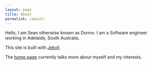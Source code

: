 ```yaml
---
layout: page
title: About
permalink: /about/
---
```


Hello, I am Sean otherwise known as Donno.
I am a Software engineer working in Adelaide, South Australia.

This site is built with [Jekyll](https://jekyllrb.com/).

The [home page](/) currently talks more about myself and my interests.
